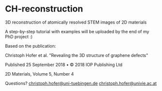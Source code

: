 # CH-reconstruction
3D reconstruction of atomically resolved STEM images of 2D materials

A step-by-step tutorial with examples will be uploaded by the end of my PhD project :)

Based on the publication:


Christoph Hofer et al. "Revealing the 3D structure of graphene defects"

Published 25 September 2018 • © 2018 IOP Publishing Ltd

2D Materials, Volume 5, Number 4

Questions?
christoph.hofer@uni-tuebingen.de
christoph.hofer@univie.ac.at
